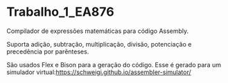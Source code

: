 # Trabalho_1_EA876
Compilador de expressões matemáticas para código Assembly.

Suporta adição, subtração, multiplicação, divisão, potenciação e precedência
por parênteses.

São usados Flex e Bison para a geração do código. Esse é gerado para um
simulador virtual:https://schweigi.github.io/assembler-simulator/
